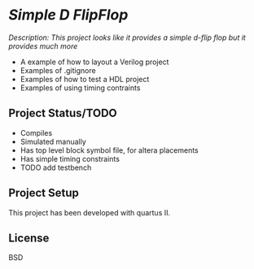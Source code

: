 # _Simple D FlipFlop_

_Description: This project looks like it provides a simple d-flip flop but it provides
much more_ 

 - A example of how to layout a Verilog project
 - Examples of .gitignore
 - Examples of how to test a HDL project
 - Examples of using timing contraints

## Project Status/TODO
 - Compiles
 - Simulated manually
 - Has top level block symbol file, for altera placements
 - Has simple timing constraints
 - TODO add testbench

## Project Setup
This project has been developed with quartus II. 

## License
BSD
